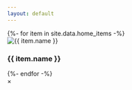 ```yaml
---
layout: default
---
```


<div class="home-grid">
  <div class="grid">
    {%- for item in site.data.home_items -%}
    <div class="grid-item">
      <img src="{{ item.image }}" alt="{{ item.name }}">
      <h3>{{ item.name }}</h3>
      <div class="item-content" hidden>
        {{ item.content }}
      </div>
    </div>
    {%- endfor -%}
  </div>

  <div id="modal" class="modal">
    <div class="modal-content">
      <span class="close">&times;</span>
      <h2 id="modal-title"></h2>
      <div id="modal-body"></div>
    </div>
  </div>
</div>

<script>
  document.addEventListener('DOMContentLoaded', function() {
    const modal = document.getElementById('modal');
    const modalTitle = document.getElementById('modal-title');
    const modalBody = document.getElementById('modal-body');
    const closeBtn = modal.querySelector('.close');

    document.querySelectorAll('.grid-item').forEach(function(item) {
      item.addEventListener('click', function() {
        modalTitle.textContent = item.querySelector('h3').textContent;
        modalBody.innerHTML = item.querySelector('.item-content').innerHTML;
        modal.classList.add('open');
      });
    });

    closeBtn.addEventListener('click', function() {
      modal.classList.remove('open');
    });

    modal.addEventListener('click', function(e) {
      if (e.target === modal) {
        modal.classList.remove('open');
      }
    });
  });
</script>
